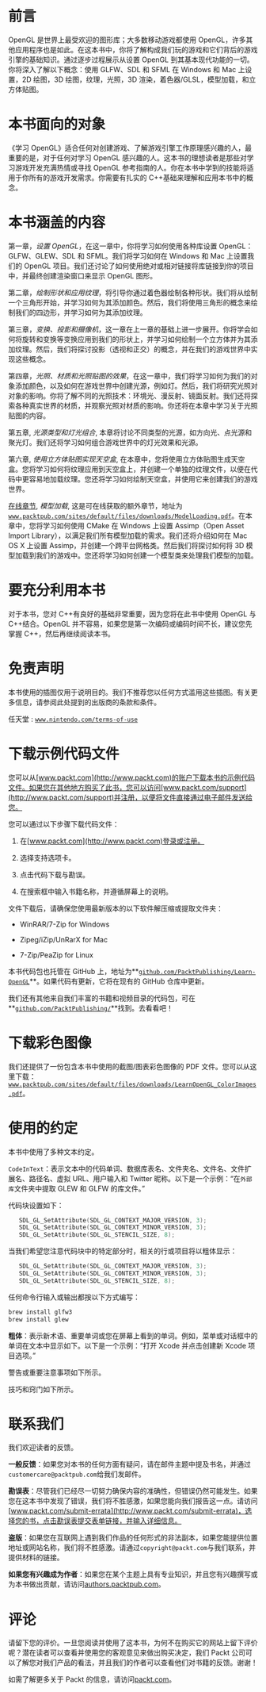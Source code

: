 # 前言

OpenGL 是世界上最受欢迎的图形库；大多数移动游戏都使用 OpenGL，许多其他应用程序也是如此。在这本书中，你将了解构成我们玩的游戏和它们背后的游戏引擎的基础知识。通过逐步过程展示从设置 OpenGL 到其基本现代功能的一切。你将深入了解以下概念：使用 GLFW、SDL 和 SFML 在 Windows 和 Mac 上设置，2D 绘图，3D 绘图，纹理，光照，3D 渲染，着色器/GLSL，模型加载，和立方体贴图。

# 本书面向的对象

《学习 OpenGL》适合任何对创建游戏、了解游戏引擎工作原理感兴趣的人，最重要的是，对于任何对学习 OpenGL 感兴趣的人。这本书的理想读者是那些对学习游戏开发充满热情或寻找 OpenGL 参考指南的人。你在本书中学到的技能将适用于你所有的游戏开发需求。你需要有扎实的 C++基础来理解和应用本书中的概念。

# 本书涵盖的内容

第一章，*设置 OpenGL*，在这一章中，你将学习如何使用各种库设置 OpenGL：GLFW、GLEW、SDL 和 SFML。我们将学习如何在 Windows 和 Mac 上设置我们的 OpenGL 项目。我们还讨论了如何使用绝对或相对链接将库链接到你的项目中，并最终创建渲染窗口来显示 OpenGL 图形。

第二章，*绘制形状和应用纹理*，将引导你通过着色器绘制各种形状。我们将从绘制一个三角形开始，并学习如何为其添加颜色。然后，我们将使用三角形的概念来绘制我们的四边形，并学习如何为其添加纹理。

第三章，*变换、投影和摄像机*，这一章在上一章的基础上进一步展开。你将学会如何将旋转和变换等变换应用到我们的形状上，并学习如何绘制一个立方体并为其添加纹理。然后，我们将探讨投影（透视和正交）的概念，并在我们的游戏世界中实现这些概念。

第四章，*光照、材质和光照贴图的效果*，在这一章中，我们将学习如何为我们的对象添加颜色，以及如何在游戏世界中创建光源，例如灯。然后，我们将研究光照对对象的影响。你将了解不同的光照技术：环境光、漫反射、镜面反射。我们还将探索各种真实世界的材质，并观察光照对材质的影响。你还将在本章中学习关于光照贴图的内容。

第五章, *光源类型和灯光组合*, 本章将讨论不同类型的光源，如方向光、点光源和聚光灯。我们还将学习如何组合游戏世界中的灯光效果和光源。

第六章, *使用立方体贴图实现天空盒*, 在本章中，您将使用立方体贴图生成天空盒。您将学习如何将纹理应用到天空盒上，并创建一个单独的纹理文件，以便在代码中更容易地加载纹理。您还将学习如何绘制天空盒，并使用它来创建我们的游戏世界。

[在线章节](https://www.packtpub.com/sites/default/files/downloads/ModelLoading.pdf), *模型加载*, 这是可在线获取的额外章节，地址为[`www.packtpub.com/sites/default/files/downloads/ModelLoading.pdf`](https://www.packtpub.com/sites/default/files/downloads/ModelLoading.pdf)。在本章中，您将学习如何使用 CMake 在 Windows 上设置 Assimp（Open Asset Import Library），以满足我们所有模型加载的需求。我们还将介绍如何在 Mac OS X 上设置 Assimp，并创建一个跨平台网格类。然后我们将探讨如何将 3D 模型加载到我们的游戏中。您还将学习如何创建一个模型类来处理我们模型的加载。

# 要充分利用本书

对于本书，您对 C++有良好的基础非常重要，因为您将在此书中使用 OpenGL 与 C++结合。OpenGL 并不容易，如果您是第一次编码或编码时间不长，建议您先掌握 C++，然后再继续阅读本书。

# 免责声明

本书使用的插图仅用于说明目的。我们不推荐您以任何方式滥用这些插图。有关更多信息，请参阅此处提到的出版商的条款和条件。

任天堂 : [`www.nintendo.com/terms-of-use`](https://www.nintendo.com/terms-of-use)

# 下载示例代码文件

您可以从[www.packt.com](http://www.packt.com)的账户下载本书的示例代码文件。如果您在其他地方购买了此书，您可以访问[www.packt.com/support](http://www.packt.com/support)并注册，以便将文件直接通过电子邮件发送给您。

您可以通过以下步骤下载代码文件：

1.  在[www.packt.com](http://www.packt.com)登录或注册。

1.  选择支持选项卡。

1.  点击代码下载与勘误。

1.  在搜索框中输入书籍名称，并遵循屏幕上的说明。

文件下载后，请确保您使用最新版本的以下软件解压缩或提取文件夹：

+   WinRAR/7-Zip for Windows

+   Zipeg/iZip/UnRarX for Mac

+   7-Zip/PeaZip for Linux

本书代码包也托管在 GitHub 上，地址为**[`github.com/PacktPublishing/Learn-OpenGL`](https://github.com/PacktPublishing/Learn-OpenGL)**。如果代码有更新，它将在现有的 GitHub 仓库中更新。

我们还有其他来自我们丰富的书籍和视频目录的代码包，可在**[`github.com/PacktPublishing/`](https://github.com/PacktPublishing/)**找到。去看看吧！

# 下载彩色图像

我们还提供了一份包含本书中使用的截图/图表彩色图像的 PDF 文件。您可以从这里下载：[`www.packtpub.com/sites/default/files/downloads/LearnOpenGL_ColorImages.pdf`](https://www.packtpub.com/sites/default/files/downloads/LearnOpenGL_ColorImages.pdf)。

# 使用的约定

本书中使用了多种文本约定。

`CodeInText`：表示文本中的代码单词、数据库表名、文件夹名、文件名、文件扩展名、路径名、虚拟 URL、用户输入和 Twitter 昵称。以下是一个示例：“在`外部库`文件夹中提取 GLEW 和 GLFW 的库文件。”

代码块设置如下：

```cpp
   SDL_GL_SetAttribute(SDL_GL_CONTEXT_MAJOR_VERSION, 3); 
   SDL_GL_SetAttribute(SDL_GL_CONTEXT_MINOR_VERSION, 3); 
   SDL_GL_SetAttribute(SDL_GL_STENCIL_SIZE, 8); 
```

当我们希望您注意代码块中的特定部分时，相关的行或项目将以粗体显示：

```cpp
   SDL_GL_SetAttribute(SDL_GL_CONTEXT_MAJOR_VERSION, 3); 
   SDL_GL_SetAttribute(SDL_GL_CONTEXT_MINOR_VERSION, 3); 
   SDL_GL_SetAttribute(SDL_GL_STENCIL_SIZE, 8); 
```

任何命令行输入或输出都按以下方式编写：

```cpp
brew install glfw3 
brew install glew
```

**粗体**：表示新术语、重要单词或您在屏幕上看到的单词。例如，菜单或对话框中的单词在文本中显示如下。以下是一个示例：“打开 Xcode 并点击创建新 Xcode 项目选项。”

警告或重要注意事项如下所示。

技巧和窍门如下所示。

# 联系我们

我们欢迎读者的反馈。

**一般反馈**：如果您对本书的任何方面有疑问，请在邮件主题中提及书名，并通过`customercare@packtpub.com`给我们发邮件。

**勘误表**：尽管我们已经尽一切努力确保内容的准确性，但错误仍然可能发生。如果您在这本书中发现了错误，我们将不胜感激，如果您能向我们报告这一点。请访问[www.packt.com/submit-errata](http://www.packt.com/submit-errata)，选择您的书，点击勘误表提交表单链接，并输入详细信息。

**盗版**：如果您在互联网上遇到我们作品的任何形式的非法副本，如果您能提供位置地址或网站名称，我们将不胜感激。请通过`copyright@packt.com`与我们联系，并提供材料的链接。

**如果您有兴趣成为作者**：如果您在某个主题上具有专业知识，并且您有兴趣撰写或为本书做出贡献，请访问[authors.packtpub.com](http://authors.packtpub.com/)。

# 评论

请留下您的评价。一旦您阅读并使用了这本书，为何不在购买它的网站上留下评价呢？潜在读者可以查看并使用您的客观意见来做出购买决定，我们 Packt 公司可以了解您对我们产品的看法，并且我们的作者可以查看他们对书籍的反馈。谢谢！

如需了解更多关于 Packt 的信息，请访问[packt.com](http://www.packt.com/)。
